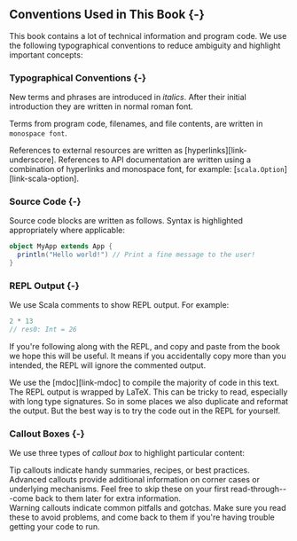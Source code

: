 ## Conventions Used in This Book {-}

This book contains a lot of technical information and program code. We use the following typographical conventions to reduce ambiguity and highlight important concepts:

### Typographical Conventions {-}

New terms and phrases are introduced in *italics*. After their initial introduction they are written in normal roman font.

Terms from program code, filenames, and file contents, are written in `monospace font`.

References to external resources are written as [hyperlinks][link-underscore]. References to API documentation are written using a combination of hyperlinks and monospace font, for example: [`scala.Option`][link-scala-option].

### Source Code {-}

Source code blocks are written as follows. Syntax is highlighted appropriately where applicable:

~~~ scala
object MyApp extends App {
  println("Hello world!") // Print a fine message to the user!
}
~~~

### REPL Output {-}

We use Scala comments to show REPL output. For example:

~~~ scala
2 * 13
// res0: Int = 26
~~~

If you're following along with the REPL, and copy and paste from the book we hope this will be useful.
It means if you accidentally copy more than you intended, the REPL will ignore the commented output.

We use the [mdoc][link-mdoc] to compile the majority of code in this text.
The REPL output is wrapped by LaTeX.
This can be tricky to read, especially with long type signatures.
So in some places we also duplicate and reformat the output.
But the best way is to try the code out in the REPL for yourself.

### Callout Boxes {-}

We use three types of *callout box* to highlight particular content:

<div class="callout callout-info">
Tip callouts indicate handy summaries, recipes, or best practices.
</div>

<div class="callout callout-warning">
Advanced callouts provide additional information on corner cases or underlying mechanisms. Feel free to skip these on your first read-through---come back to them later for extra information.
</div>

<div class="callout callout-danger">
Warning callouts indicate common pitfalls and gotchas. Make sure you read these to avoid problems, and come back to them if you're having trouble getting your code to run.
</div>
